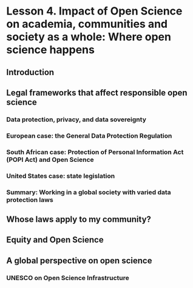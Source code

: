 # Lesson 4. Impact of Open Science on academia, communities and society as a whole: Where open science happens

## Introduction

## Legal frameworks that affect responsible open science

### Data protection, privacy, and data sovereignty

### European case: the General Data Protection Regulation

### South African case: Protection of Personal Information Act (POPI Act) and Open Science

### United States case: state legislation

### Summary: Working in a global society with varied data protection laws

## Whose laws apply to my community?

## Equity and Open Science

## A global perspective on open science

### UNESCO on Open Science Infrastructure
